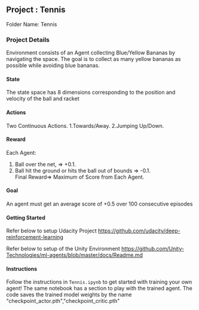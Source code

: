 ## Project : Tennis
Folder Name: Tennis
### Project Details
Environment consists of an Agent collecting Blue/Yellow Bananas by navigating the space. The goal is to collect as many yellow bananas as possible while avoiding blue bananas.      
#### State
The state space has 8 dimensions corresponding to the position and velocity of the ball and racket
#### Actions
Two Continuous Actions. 
1.Towards/Away. 
2.Jumping Up/Down. 
#### Reward
Each Agent:
1. Ball over the net, => +0.1.
2. Ball hit the ground or hits the ball out of bounds => -0.1. \
Final Reward=> Maximum of Score from Each Agent. 
#### Goal
An agent must get an average score of +0.5 over 100 consecutive episodes

#### Getting Started
Refer below to setup Udacity Project
https://github.com/udacity/deep-reinforcement-learning

Refer below to setup of the Unity Environment 
https://github.com/Unity-Technologies/ml-agents/blob/master/docs/Readme.md

#### Instructions
Follow the instructions in `Tennis.ipynb` to get started with training your own agent! 
The same notebook has a section to play with the trained agent. The code saves the trained model weights by the name "checkpoint_actor.pth","checkpoint_critic.pth"
